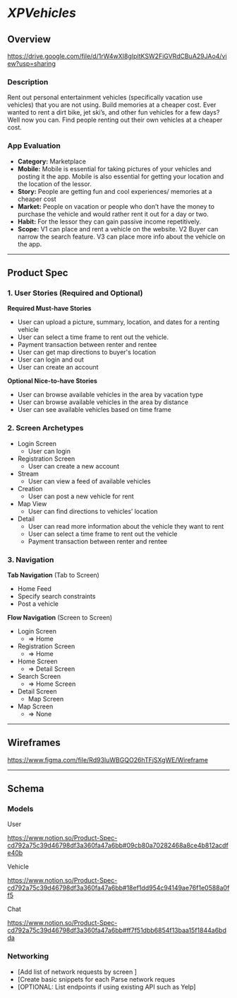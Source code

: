 # *XPVehicles*

## **Overview**

https://drive.google.com/file/d/1rW4wXI8gIpltKSW2FiGVRdCBuA29JAo4/view?usp=sharing

### **Description**

Rent out personal entertainment vehicles (specifically vacation use vehicles) that you are not using. Build memories at a cheaper cost. Ever wanted to rent a dirt bike, jet ski’s, and other fun vehicles for a few days? Well now you can. Find people renting out their own vehicles at a cheaper cost. 

### **App Evaluation**

- **Category:** Marketplace
- **Mobile:** Mobile is essential for taking pictures of your vehicles and posting it the app. Mobile is also essential for getting your location and the location of the lessor.
- **Story:** People are getting fun and cool experiences/ memories at a cheaper cost
- **Market:** People on vacation or people who don’t have the money to purchase the vehicle and would rather rent it out for a day or two.
- **Habit:** For the lessor they can gain passive income repetitively.
- **Scope:** V1  can place and rent a vehicle on the website. V2 Buyer can narrow the search feature. V3 can place more info about the vehicle on the app.

---

## **Product Spec**

### **1. User Stories (Required and Optional)**

**Required Must-have Stories**

- User can upload a picture, summary, location, and dates for a renting vehicle
- User can select a time frame to rent out the vehicle.
- Payment transaction between renter and rentee
- User can get map directions to buyer's location
- User can login and out
- User can create an account

**Optional Nice-to-have Stories**

- User can browse available vehicles in the area by vacation type
- User can browse available vehicles in the area by distance
- User can see available vehicles based on time frame

### **2. Screen Archetypes**

- Login Screen
    - User can login
- Registration Screen
    - User can create a new account
- Stream
    - User can view a feed of available vehicles
- Creation
    - User can post a new vehicle for rent
- Map View
    - User can find directions to vehicles’ location
- Detail
    - User can read more information about the vehicle they want to rent
    - User can select a time frame to rent out the vehicle
    - Payment transaction between renter and rentee

### **3. Navigation**

**Tab Navigation** (Tab to Screen)

- Home Feed
- Specify search constraints
- Post a vehicle

**Flow Navigation** (Screen to Screen)

- Login Screen
    - ⇒ Home
- Registration Screen
    - ⇒ Home
- Home Screen
    - ⇒ Detail Screen
- Search Screen
    - ⇒ Home Screen
- Detail Screen
    - Map Screen
- Map Screen
    - ⇒ None

---

## **Wireframes**

https://www.figma.com/file/Rd93IuWBGQO26hTFjSXgWE/Wireframe

---

## **Schema**

### **Models**

User

https://www.notion.so/Product-Spec-cd792a75c39d46798df3a360fa47a6bb#09cb80a70282468a8ce4b812acdfe40b

Vehicle

https://www.notion.so/Product-Spec-cd792a75c39d46798df3a360fa47a6bb#18ef1dd954c94149ae76f1e0588a0ff5

Chat

https://www.notion.so/Product-Spec-cd792a75c39d46798df3a360fa47a6bb#ff7f51dbb6854f13baa15f1844a6bdda

### **Networking**

- [Add list of network requests by screen ]
- [Create basic snippets for each Parse network reques
- [OPTIONAL: List endpoints if using existing API such as Yelp]
